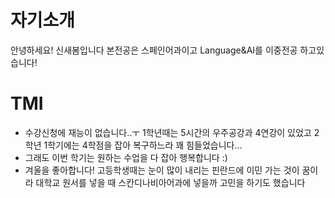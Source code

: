 # 자기소개

안녕하세요! 신새봄입니다
본전공은 스페인어과이고 Language&AI를 이중전공 하고있습니다!

# TMI
- 수강신청에 재능이 없습니다..ㅜ 1학년때는 5시간의 우주공강과 4연강이 있었고 2학년 1학기에는 4학점을 잡아 복구하느라 꽤 힘들었습니다...
- 그래도 이번 학기는 원하는 수업을 다 잡아 행복합니다 :)
- 겨울을 좋아합니다! 고등학생때는 눈이 많이 내리는 핀란드에 이민 가는 것이 꿈이라 대학교 원서를 넣을 때 스칸디나비아어과에 넣을까 고민을 하기도 했습니다
